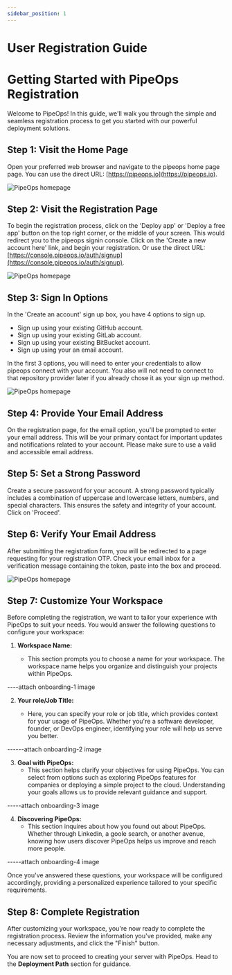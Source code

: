 ```yaml
---
sidebar_position: 1
---
```


# User Registration Guide

# Getting Started with PipeOps Registration

Welcome to PipeOps! In this guide, we'll walk you through the simple and seamless registration process to get you started with our powerful deployment solutions.

## Step 1: Visit the Home Page

Open your preferred web browser and navigate to the pipeops home page page. You can use the direct URL: [https://pipeops.io](https://pipeops.io).

![PipeOps homepage](https://pub-30c11acc143348fcae20835653c5514d.r2.dev//20/25/homepage_d3d284d5fd.png)

## Step 2: Visit the Registration Page

To begin the registration process, click on the 'Deploy app' or 'Deploy a free app' button on the top right corner, or the middle of your screen. This would redirect you to the pipeops signin console. Click on the 'Create a new account here' link, and begin your registration. Or use the direct URL: [https://console.pipeops.io/auth/signup](https://console.pipeops.io/auth/signup).

![PipeOps homepage](https://pub-30c11acc143348fcae20835653c5514d.r2.dev//20/25/homepage1_331e37d64b.png)

## Step 3: Sign In Options

In the 'Create an account' sign up box, you have 4 options to sign up.

- Sign up using your existing GitHub account.
- Sign up using your existing GitLab account.
- Sign up using your existing BitBucket account.
- Sign up using your an email account.

In the first 3 options, you will need to enter your credentials to allow pipeops connect with your account. You also will not need to connect to that repository provider later if you already chose it as your sign up method.

![PipeOps homepage](https://pub-30c11acc143348fcae20835653c5514d.r2.dev//20/25/signin_b8cfb0bcd8.png)

## Step 4: Provide Your Email Address

On the registration page, for the email option, you'll be prompted to enter your email address. This will be your primary contact for important updates and notifications related to your account. Please make sure to use a valid and accessible email address.

## Step 5: Set a Strong Password

Create a secure password for your account. A strong password typically includes a combination of uppercase and lowercase letters, numbers, and special characters. This ensures the safety and integrity of your account. Click on 'Proceed'.

## Step 6: Verify Your Email Address

After submitting the registration form, you will be redirected to a page requesting for your registration OTP. Check your email inbox for a verification message containing the token, paste into the box and proceed.

![PipeOps homepage](https://pub-30c11acc143348fcae20835653c5514d.r2.dev//20/25/otp_a12ad0250c.png)

## Step 7: Customize Your Workspace

Before completing the registration, we want to tailor your experience with PipeOps to suit your needs. You would answer the following questions to configure your workspace:

1. **Workspace Name:**

   - This section prompts you to choose a name for your workspace. The workspace name helps you organize and distinguish your projects within PipeOps.

----attach onboarding-1 image

2. **Your role/Job Title:**

   - Here, you can specify your role or job title, which provides context for your usage of PipeOps. Whether you're a software developer, founder, or DevOps engineer, identifying your role will help us serve you better.

------attach onboarding-2 image

3. **Goal with PipeOps:**
   - This section helps clarify your objectives for using PipeOps. You can select from options such as exploring PipeOps features for companies or deploying a simple project to the cloud. Understanding your goals allows us to provide relevant guidance and support.

-----attach onboarding-3 image

4. **Discovering PipeOps:**
   - This section inquires about how you found out about PipeOps. Whether through Linkedin, a goole search, or another avenue, knowing how users discover PipeOps helps us improve and reach more people.

-----attach onboarding-4 image

Once you've answered these questions, your workspace will be configured accordingly, providing a personalized experience tailored to your specific requirements.

## Step 8: Complete Registration

After customizing your workspace, you're now ready to complete the registration process. Review the information you've provided, make any necessary adjustments, and click the "Finish" button.


You are now set to proceed to creating your server with PipeOps. Head to the **Deployment Path** section for guidance.